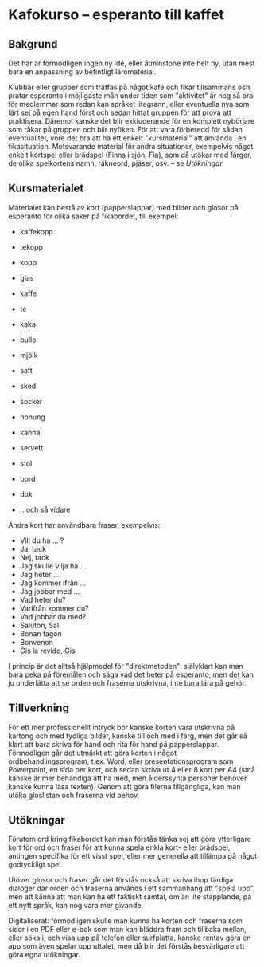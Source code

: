 # Kafokurso &ndash; esperanto till kaffet

## Bakgrund

Det här är förmodligen ingen ny idé, eller åtminstone inte helt ny, utan mest bara en anpassning av befintligt läromaterial.

Klubbar eller grupper som träffas på något kafé och fikar tillsammans och pratar esperanto i möjligaste mån under tiden som "aktivitet" är nog så bra för medlemmar som redan kan språket litegrann, eller eventuella nya som lärt sej på egen hand först och sedan hittat gruppen för att prova att praktisera. Däremot kanske det blir exkluderande för en komplett nybörjare som råkar på gruppen och blir nyfiken. För att vara förberedd för sådan eventualitet, vore det bra att ha ett enkelt "kursmaterial" att använda i en fikasituation. Motsvarande material för andra situationer, exempelvis något enkelt kortspel eller brädspel (Finns i sjön, Fia), som då utökar med färger, de olika spelkortens namn, räkneord, pjäser, osv. &ndash; se _Utökningar_

## Kursmaterialet

Materialet kan bestå av kort (papperslappar) med bilder och glosor på esperanto för olika saker på fikabordet, till exempel:

* kaffekopp

* tekopp

* kopp

* glas

* kaffe

* te

* kaka

* bulle

* mjölk

* saft

* sked

* socker

* honung

* kanna

* servett

* stol

* bord

* duk

* ...och så vidare

  

Andra kort har användbara fraser, exempelvis:

* Vill du ha ... ?
* Ja, tack
* Nej, tack
* Jag skulle vilja ha ...
* Jag heter ...
* Jag kommer ifrån ...
* Jag jobbar med ...
* Vad heter du?
* Varifrån kommer du?
* Vad jobbar du med?
* Saluton, Sal
* Bonan tagon
* Bonvenon
* Ĝis la revido, Ĝis

I princip är det alltså hjälpmedel för "direktmetoden": självklart kan man bara peka på föremålen och säga vad det heter på esperanto, men det kan ju underlätta att se orden och fraserna utskrivna, inte bara lära på gehör.

## Tillverkning

För ett mer professionellt intryck bör kanske korten vara utskrivna på kartong och med tydliga bilder, kanske till och med i färg, men det går så klart att bara skriva för hand och rita för hand på papperslappar. Förmodligen går det utmärkt att göra korten i något ordbehandlingsprogram, t.ex. Word, eller presentationsprogram som Powerpoint, en sida per kort, och sedan skriva ut 4 eller 8 kort per A4 (små kanske är mer behändiga att ha med, men ålderssynta personer behöver kanske kunna läsa texten). Genom att göra filerna tillgängliga, kan man utöka gloslistan och fraserna vid behov.

## Utökningar

Förutom ord kring fikabordet kan man förstås tänka sej att göra ytterligare kort för ord och fraser för att kunna spela enkla kort- eller brädspel, antingen specifika för ett visst spel, eller mer generella att tillämpa på något godtyckligt spel.

Utöver glosor och fraser går det förstås också att skriva ihop färdiga dialoger där orden och fraserna används i ett sammanhang att "spela upp", men att känna att man kan ha ett faktiskt samtal, om än lite stapplande, på ett nytt språk, kan nog vara mer givande.

Digitaliserat: förmodligen skulle man kunna ha korten och fraserna som sidor i en PDF eller e-bok som man kan bläddra fram och tillbaka mellan, eller söka i, och visa upp på telefon eller surfplatta, kanske rentav göra en app som även spelar upp uttalet, men då blir det förstås besvärligare att göra egna utökningar.